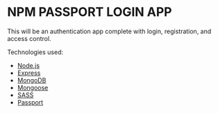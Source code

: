# **NPM PASSPORT LOGIN APP**

This will be an authentication app complete with login, registration, and access control.

Technologies used:
 - [Node.js](https://nodejs.org)
 - [Express](https://expressjs.com)
 - [MongoDB](https://https://www.mongodb.com)
 - [Mongoose](https://https://mongoosejs.com/)
 - [SASS](https://https://sass-lang.com)
 - [Passport](http://www.passportjs.org/)